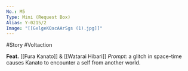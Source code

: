 ```yaml
---
No.: M5
Type: Mini (Request Box)
Alias: Y-0215/2
Image: "[[GxlgeKQacAArSgs (1).jpg]]"
---
```

#Story #Voltaction 

**Feat.** [[Fura Kanato]] & [[Watarai Hibari]]
*Prompt:* a glitch in space-time causes Kanato to encounter a self from another world.




